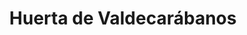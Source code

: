 ---
title: Huerta de Valdecarábanos
url: /huerta-de-valdecarabanos/
latitude: 39.873
longitude: -3.614
---